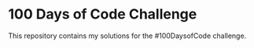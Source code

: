 # 100 Days of Code Challenge

This repository contains my solutions for the #100DaysofCode challenge.


